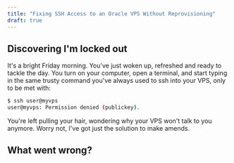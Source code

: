 ```yaml
---
title: "Fixing SSH Access to an Oracle VPS Without Reprovisioning"
draft: true
---
```


## Discovering I'm locked out

It's a bright Friday morning. You've just woken up, refreshed and ready to tackle the day. You turn on your computer,
open a terminal, and start typing in the same trusty command you've always used to ssh into your VPS, only to be met
with:

```bash
$ ssh user@myvps
user@myvps: Permission denied (publickey).
```

You're left pulling your hair, wondering why your VPS won't talk to you anymore. Worry not, I've got just the solution
to make amends.

## What went wrong?